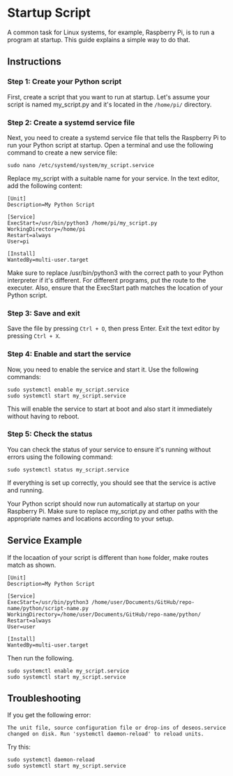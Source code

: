 # Startup Script
A common task for Linux systems, for example, Raspberry Pi, is to run a program at startup. This guide explains a simple way to do that.

## Instructions
### Step 1: Create your Python script

First, create a script that you want to run at startup. Let's assume your script is named my_script.py and it's located in the `/home/pi/` directory.

### Step 2: Create a systemd service file

Next, you need to create a systemd service file that tells the Raspberry Pi to run your Python script at startup. Open a terminal and use the following command to create a new service file:

```
sudo nano /etc/systemd/system/my_script.service
````

Replace my_script with a suitable name for your service. In the text editor, add the following content:

```
[Unit]
Description=My Python Script

[Service]
ExecStart=/usr/bin/python3 /home/pi/my_script.py
WorkingDirectory=/home/pi
Restart=always
User=pi

[Install]
WantedBy=multi-user.target
```

Make sure to replace /usr/bin/python3 with the correct path to your Python interpreter if it's different. For different programs, put the route to the executer. Also, ensure that the ExecStart path matches the location of your Python script.

### Step 3: Save and exit

Save the file by pressing `Ctrl + O`, then press Enter. Exit the text editor by pressing `Ctrl + X`.

### Step 4: Enable and start the service

Now, you need to enable the service and start it. Use the following commands:

```
sudo systemctl enable my_script.service
sudo systemctl start my_script.service
```

This will enable the service to start at boot and also start it immediately without having to reboot.

### Step 5: Check the status

You can check the status of your service to ensure it's running without errors using the following command:

```
sudo systemctl status my_script.service
```

If everything is set up correctly, you should see that the service is active and running.

Your Python script should now run automatically at startup on your Raspberry Pi. Make sure to replace my_script.py and other paths with the appropriate names and locations according to your setup.

## Service Example
If the locaation of your script is different than `home` folder, make routes match as shown.

```
[Unit]
Description=My Python Script

[Service]
ExecStart=/usr/bin/python3 /home/user/Documents/GitHub/repo-name/python/script-name.py
WorkingDirectory=/home/user/Documents/GitHub/repo-name/python/
Restart=always
User=user

[Install]
WantedBy=multi-user.target
```
Then run the following.
```
sudo systemctl enable my_script.service
sudo systemctl start my_script.service
```

## Troubleshooting

If you get the following error:

`The unit file, source configuration file or drop-ins of deseos.service changed on disk. Run 'systemctl daemon-reload' to reload units.`

Try this:

```
sudo systemctl daemon-reload
sudo systemctl start my_script.service
```